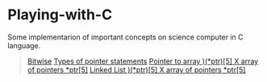 # Playing-with-C

Some implementarion of important concepts on science computer in C language.

> [Bitwise](https://github.com/JhonataRibeiro/Playing-with-C/blob/master/bitwise/bitwise_operations.c)
> [Types of pointer statements](https://github.com/JhonataRibeiro/Playing-with-C/blob/master/types_of_pointer_statements/referencing_and_dereferencing.c)
> [Pointer to array )(*ptr)[5] X array of pointers *ptr[5]](https://github.com/JhonataRibeiro/Playing-with-C/blob/master/types_of_pointer_statements/array_pointer_statement.c)
> [Linked List )(*ptr)[5] X array of pointers *ptr[5]](https://github.com/JhonataRibeiro/Playing-with-C/blob/master/linked_list.c)

